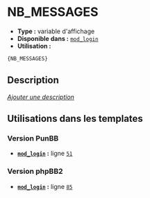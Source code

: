 # NB_MESSAGES
* __Type :__ variable d'affichage
* __Disponible dans :__ [`mod_login`](../tpl/var/mod_login.md#readme)
* __Utilisation :__

```html
{NB_MESSAGES}
```

## Description
[*Ajouter une description*](https://fa-tvars.appspot.com/var/NB_MESSAGES)

## Utilisations dans les templates

### Version PunBB
* __[`mod_login`](../tpl/var/mod_login.md#readme) :__ ligne [`51`](../tpl/src/punbb/mod_login.tpl#L51)

### Version phpBB2
* __[`mod_login`](../tpl/var/mod_login.md#readme) :__ ligne [`85`](../tpl/src/subsilver/mod_login.tpl#L85)